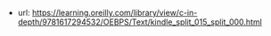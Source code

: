 
- url: https://learning.oreilly.com/library/view/c-in-depth/9781617294532/OEBPS/Text/kindle_split_015_split_000.html